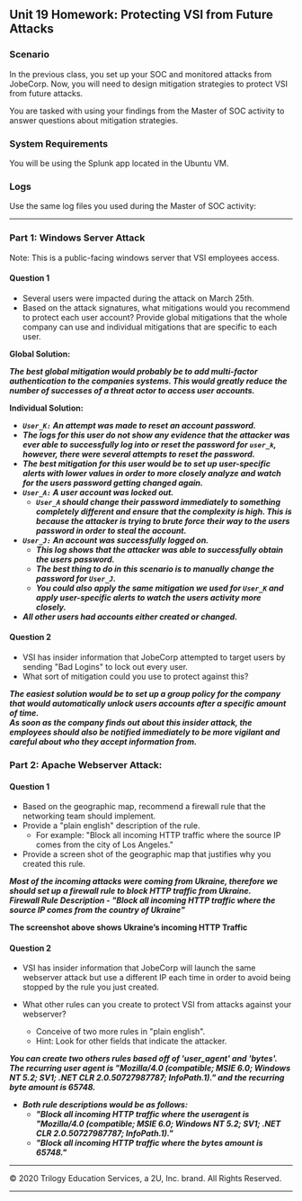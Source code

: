 ## Unit 19 Homework: Protecting VSI from Future Attacks

### Scenario

In the previous class,  you set up your SOC and monitored attacks from JobeCorp. Now, you will need to design mitigation strategies to protect VSI from future attacks. 

You are tasked with using your findings from the Master of SOC activity to answer questions about mitigation strategies.

### System Requirements 

You will be using the Splunk app located in the Ubuntu VM.

### Logs

Use the same log files you used during the Master of SOC activity:


---

### Part 1: Windows Server Attack

Note: This is a public-facing windows server that VSI employees access.
 
#### Question 1
- Several users were impacted during the attack on March 25th.
- Based on the attack signatures, what mitigations would you recommend to protect each user account? Provide global mitigations that the whole company can use and individual mitigations that are specific to each user.

**Global Solution:**

**_The best global mitigation would probably be to add multi-factor authentication to the companies systems. This would greatly reduce the number of successes of a threat actor to access user accounts._**

**Individual Solution:**

   - **_`User_K:` An attempt was made to reset an account password._**
   - **_The logs for this user do not show any evidence that the attacker was ever able to successfully log into or reset the password for `user_k`, however, there were several attempts to reset the password._**  
   - **_The best mitigation for this user would be to set up user-specific alerts with lower values in order to more closely analyze and watch for the users password getting changed again._**  
 - **_`User_A:` A user account was locked out._**  
   - **_`User_A` should change their password immediately to something completely different and ensure that the complexity is high. This is because the attacker is trying to brute force their way to the users password in order to steal the account._**  
 - **_`User_J:` An account was successfully logged on._**  
   - **_This log shows that the attacker was able to successfully obtain the users password._**  
   - **_The best thing to do in this scenario is to manually change the password for `User_J`._**  
   - **_You could also apply the same mitigation we used for `User_K` and apply user-specific alerts to watch the users activity more closely._**  
 - **_All other users had accounts either created or changed._**  



#### Question 2
- VSI has insider information that JobeCorp attempted to target users by sending "Bad Logins" to lock out every user.
- What sort of mitigation could you use to protect against this?

**_The easiest solution would be to set up a group policy for the company that would automatically unlock users accounts after a specific amount of time._**  
**_As soon as the company finds out about this insider attack, the employees should also be notified immediately to be more vigilant and careful about who they accept information from._**

### Part 2: Apache Webserver Attack:

#### Question 1
- Based on the geographic map, recommend a firewall rule that the networking team should implement.
- Provide a "plain english" description of the rule.
  - For example: "Block all incoming HTTP traffic where the source IP comes from the city of Los Angeles."
- Provide a screen shot of the geographic map that justifies why you created this rule. 

**_Most of the incoming attacks were coming from Ukraine, therefore we should set up a firewall rule to block HTTP traffic from Ukraine._**    
**_Firewall Rule Description - "Block all incoming HTTP traffic where the source IP comes from the country of Ukraine"_**  
 

**The screenshot above shows Ukraine’s incoming HTTP Traffic**


#### Question 2

- VSI has insider information that JobeCorp will launch the same webserver attack but use a different IP each time in order to avoid being stopped by the rule you just created.

- What other rules can you create to protect VSI from attacks against your webserver?
  - Conceive of two more rules in "plain english". 
  - Hint: Look for other fields that indicate the attacker.

**_You can create two others rules based off of 'user_agent' and 'bytes'. The recurring user agent is "Mozilla/4.0 (compatible; MSIE 6.0; Windows NT 5.2; SV1; .NET CLR 2.0.50727987787; InfoPath.1)." and the recurring byte amount is 65748._**  
 * **_Both rule descriptions would be as follows:_**  
   * **_"Block all incoming HTTP traffic where the useragent is "Mozilla/4.0 (compatible; MSIE 6.0; Windows NT 5.2; SV1; .NET CLR 2.0.50727987787; InfoPath.1)."_**  
   * **_"Block all incoming HTTP traffic where the bytes amount is 65748."_**

---

© 2020 Trilogy Education Services, a 2U, Inc. brand. All Rights Reserved.

---  
